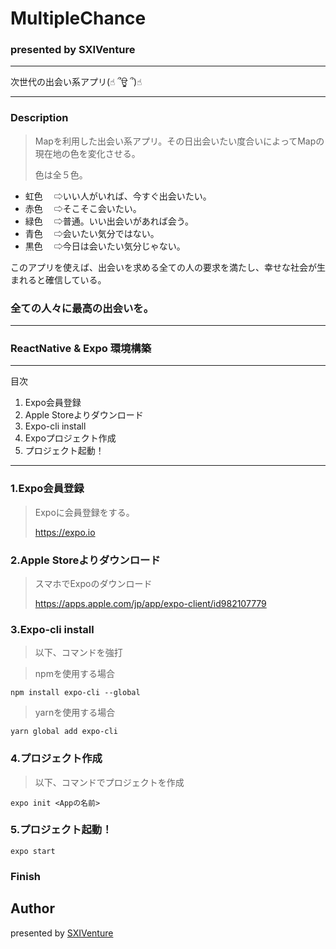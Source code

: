 # MultipleChance 

### presented by SXIVenture

---

次世代の出会い系アプリ(☝︎ ՞ਊ ՞)☝︎

---

### Description
>Mapを利用した出会い系アプリ。その日出会いたい度合いによってMapの現在地の色を変化させる。
>
>色は全５色。

 - 虹色
 　⇨いい人がいれば、今すぐ出会いたい。
 - 赤色
 　⇨そこそこ会いたい。
 - 緑色
 　⇨普通。いい出会いがあれば会う。
 - 青色
 　⇨会いたい気分ではない。
 - 黒色
 　⇨今日は会いたい気分じゃない。

 このアプリを使えば、出会いを求める全ての人の要求を満たし、幸せな社会が生まれると確信している。

 ### 全ての人々に最高の出会いを。

***

### ReactNative & Expo 環境構築
---
目次

1. Expo会員登録
2. Apple Storeよりダウンロード
3. Expo-cli install
4. Expoプロジェクト作成
5. プロジェクト起動！
--- 

### 1.Expo会員登録
>Expoに会員登録をする。
>
>https://expo.io

### 2.Apple Storeよりダウンロード
>スマホでExpoのダウンロード
>
>https://apps.apple.com/jp/app/expo-client/id982107779

### 3.Expo-cli install
>以下、コマンドを強打

>npmを使用する場合
```
npm install expo-cli --global
```

>yarnを使用する場合
```
yarn global add expo-cli
```

### 4.プロジェクト作成
>以下、コマンドでプロジェクトを作成

```
expo init <Appの名前>
```

### 5.プロジェクト起動！
```
expo start
```


### Finish

## Author

presented by [SXIVenture](https://github.com/SXIVenture)
